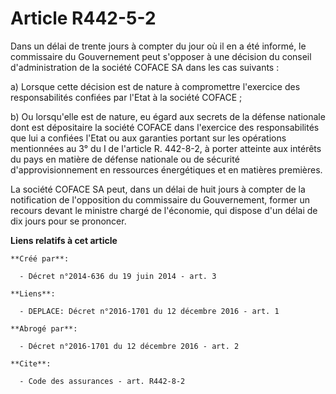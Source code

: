 # Article R442-5-2

Dans un délai de trente jours à compter du jour où il en a été informé, le commissaire du Gouvernement peut s'opposer à une
décision du conseil d'administration de la société COFACE SA dans les cas suivants : 

a) Lorsque cette décision est de nature à compromettre l'exercice des responsabilités confiées par l'Etat à la société
COFACE ; 

b) Ou lorsqu'elle est de nature, eu égard aux secrets de la défense nationale dont est dépositaire la société COFACE dans
l'exercice des responsabilités que lui a confiées l'Etat ou aux garanties portant sur les opérations mentionnées au 3° du I
de l'article R. 442-8-2, à porter atteinte aux intérêts du pays en matière de défense nationale ou de sécurité
d'approvisionnement en ressources énergétiques et en matières premières. 

La société COFACE SA peut, dans un délai de huit jours à compter de la notification de l'opposition du commissaire du
Gouvernement, former un recours devant le ministre chargé de l'économie, qui dispose d'un délai de dix jours pour se
prononcer.

**Liens relatifs à cet article**

	**Créé par**:

	  - Décret n°2014-636 du 19 juin 2014 - art. 3

	**Liens**:

	  - DEPLACE: Décret n°2016-1701 du 12 décembre 2016 - art. 1

	**Abrogé par**:

	  - Décret n°2016-1701 du 12 décembre 2016 - art. 2

	**Cite**:

	  - Code des assurances - art. R442-8-2
